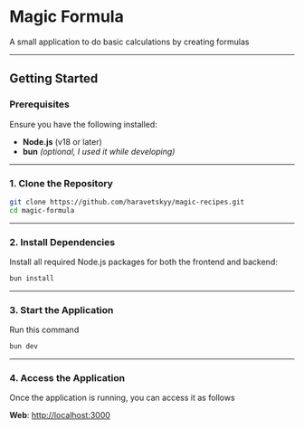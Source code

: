# Magic Formula

A small application to do basic calculations by creating formulas

---

## **Getting Started**

### **Prerequisites**

Ensure you have the following installed:

- **Node.js** (v18 or later)
- **bun** _(optional, I used it while developing)_

---

### **1. Clone the Repository**

```bash
git clone https://github.com/haravetskyy/magic-recipes.git
cd magic-formula
```

---

### **2. Install Dependencies**

Install all required Node.js packages for both the frontend and backend:

```bash
bun install
```

---

### **3. Start the Application**

Run this command

```bash
bun dev
```

---

### **4. Access the Application**

Once the application is running, you can access it as follows

**Web**: [http://localhost:3000](http://localhost:3000)
